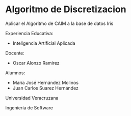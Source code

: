 # Algoritmo de Discretizacion
Aplicar el Algoritmo de CAIM a la base de datos Iris

Experiencia Educativa:
  - Inteligencia Artificial Aplicada

Docente:
  - Oscar Alonzo Ramirez

Alumnos:
  - María José Hernández Molinos
  - Juan Carlos Suarez Hernández
  
Universidad Veracruzana

Ingeniería de Software

